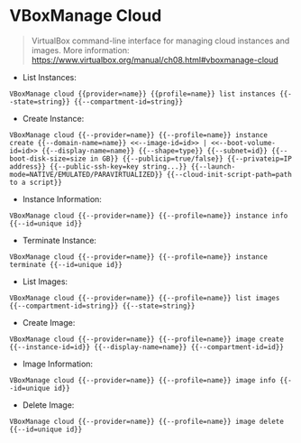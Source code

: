 # VBoxManage Cloud

> VirtualBox command-line interface for managing cloud instances and images.
> More information: <https://www.virtualbox.org/manual/ch08.html#vboxmanage-cloud>

- List Instances:

`VBoxManage cloud {{provider=name}} {{profile=name}} list instances {{--state=string}} {{--compartment-id=string}}`

- Create Instance:

`VBoxManage cloud {{--provider=name}} {{--profile=name}} instance create {{--domain-name=name}} <<--image-id=id>> | <<--boot-volume-id=id>> {{--display-name=name}} {{--shape=type}} {{--subnet=id}} {{--boot-disk-size=size in GB}} {{--publicip=true/false}} {{--privateip=IP address}} {{--public-ssh-key=key string...}} {{--launch-mode=NATIVE/EMULATED/PARAVIRTUALIZED}} {{--cloud-init-script-path=path to a script}}`

- Instance Information:

`VBoxManage cloud {{--provider=name}} {{--profile=name}} instance info {{--id=unique id}}`

- Terminate Instance:

`VBoxManage cloud {{--provider=name}} {{--profile=name}} instance terminate {{--id=unique id}}`

- List Images:

`VBoxManage cloud {{--provider=name}} {{--profile=name}} list images {{--compartment-id=string}} {{--state=string}}`

- Create Image:

`VBoxManage cloud {{--provider=name}} {{--profile=name}} image create {{--instance-id=id}} {{--display-name=name}} {{--compartment-id=id}}`

- Image Information:

`VBoxManage cloud {{--provider=name}} {{--profile=name}} image info {{--id=unique id}}`

- Delete Image:

`VBoxManage cloud {{--provider=name}} {{--profile=name}} image delete {{--id=unique id}}`

